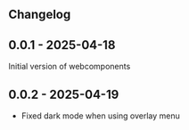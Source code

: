 ## Changelog

## 0.0.1 - 2025-04-18

Initial version of webcomponents

## 0.0.2 - 2025-04-19

- Fixed dark mode when using overlay menu